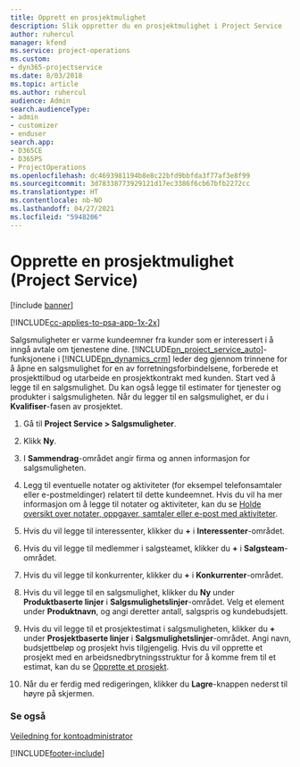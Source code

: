 ```yaml
---
title: Opprett en prosjektmulighet
description: Slik oppretter du en prosjektmulighet i Project Service
author: ruhercul
manager: kfend
ms.service: project-operations
ms.custom:
- dyn365-projectservice
ms.date: 8/03/2018
ms.topic: article
ms.author: ruhercul
audience: Admin
search.audienceType:
- admin
- customizer
- enduser
search.app:
- D365CE
- D365PS
- ProjectOperations
ms.openlocfilehash: dc4693981194b8e8c22bfd9bbfda3f77af3e8f99
ms.sourcegitcommit: 3d78338773929121d17ec3386f6cb67bfb2272cc
ms.translationtype: HT
ms.contentlocale: nb-NO
ms.lasthandoff: 04/27/2021
ms.locfileid: "5948206"
---
```

# <a name="create-a-project-opportunity-project-service"></a>Opprette en prosjektmulighet (Project Service)

[!include [banner](../includes/psa-now-project-operations.md)]

[!INCLUDE[cc-applies-to-psa-app-1x-2x](../includes/cc-applies-to-psa-app-1x-2x.md)]

Salgsmuligheter er varme kundeemner fra kunder som er interessert i å inngå avtale om tjenestene dine. [!INCLUDE[pn_project_service_auto](../includes/pn-project-service-auto.md)]-funksjonene i [!INCLUDE[pn_dynamics_crm](../includes/pn-dynamics-crm.md)] leder deg gjennom trinnene for å åpne en salgsmulighet for en av forretningsforbindelsene, forberede et prosjekttilbud og utarbeide en prosjektkontrakt med kunden. Start ved å legge til en salgsmulighet. Du kan også legge til estimater for tjenester og produkter i salgsmuligheten. Når du legger til en salgsmulighet, er du i **Kvalifiser**-fasen av prosjektet.  
  
1.  Gå til **Project Service > Salgsmuligheter**.  
  
2.  Klikk **Ny**.  
  
3.  I **Sammendrag**-området angir firma og annen informasjon for salgsmuligheten.  
  
4.  Legg til eventuelle notater og aktiviteter (for eksempel telefonsamtaler eller e-postmeldinger) relatert til dette kundeemnet. Hvis du vil ha mer informasjon om å legge til notater og aktiviteter, kan du se [Holde oversikt over notater, oppgaver, samtaler eller e-post med aktiviteter](/dynamics365/customerengagement/on-premises/basics/work-with-activities).  
  
5.  Hvis du vil legge til interessenter, klikker du **+** i **Interessenter**-området.  
  
6.  Hvis du vil legge til medlemmer i salgsteamet, klikker du **+** i **Salgsteam**-området.  
  
7.  Hvis du vil legge til konkurrenter, klikker du **+** i **Konkurrenter**-området.  
  
8.  Hvis du vil legge til en salgsmulighet, klikker du **Ny** under **Produktbaserte linjer** i **Salgsmulighetslinjer**-området. Velg et element under **Produktnavn**, og angi deretter antall, salgspris og kundebudsjett.  
  
9. Hvis du vil legge til et prosjektestimat i salgsmuligheten, klikker du **+** under **Prosjektbaserte linjer** i **Salgsmulighetslinjer**-området. Angi navn, budsjettbeløp og prosjekt hvis tilgjengelig. Hvis du vil opprette et prosjekt med en arbeidsnedbrytningsstruktur for å komme frem til et estimat, kan du se [Opprette et prosjekt](../psa/create-project.md).  
  
10. Når du er ferdig med redigeringen, klikker du **Lagre**-knappen nederst til høyre på skjermen.  
  
### <a name="see-also"></a>Se også  
 [Veiledning for kontoadministrator](../psa/account-manager-guide.md)


[!INCLUDE[footer-include](../includes/footer-banner.md)]